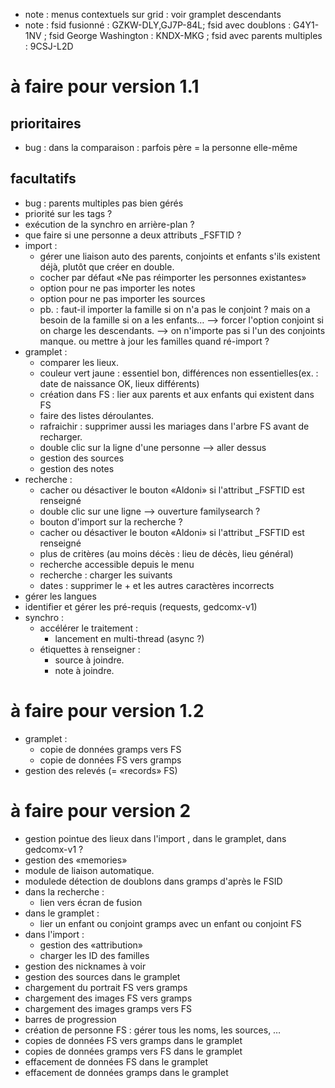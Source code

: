 
* note : menus contextuels sur grid : voir gramplet descendants
* note : fsid fusionné : GZKW-DLY,GJ7P-84L; fsid avec doublons : G4Y1-1NV
        ; fsid George Washington : KNDX-MKG
	; fsid avec parents multiples : 9CSJ-L2D

# à faire pour version 1.1

## prioritaires
* bug : dans la comparaison : parfois père = la personne elle-même
## facultatifs
* bug : parents multiples pas bien gérés
* priorité sur les tags ?
* exécution de la synchro en arrière-plan ?
* que faire si une personne a deux attributs \_FSFTID ?
* import :
  * gérer une liaison auto des parents, conjoints et enfants s'ils existent déjà, plutôt que créer en double.
  * cocher par défaut «Ne pas réimporter les personnes existantes»
  * option pour ne pas importer les notes
  * option pour ne pas importer les sources
  * pb. : faut-il importer la famille si on n'a pas le conjoint ?
          mais on a besoin de la famille si on a les enfants…
            --> forcer l'option conjoint si on charge les descendants.
          --> on n'importe pas si l'un des conjoints manque.
          ou mettre à jour les familles quand ré-import ?
* gramplet :
  * comparer les lieux.
  * couleur vert jaune : essentiel bon, différences non essentielles(ex. : date de naissance OK, lieux différents)
  * création dans FS : lier aux parents et aux enfants qui existent dans FS
  * faire des listes déroulantes.
  * rafraichir : supprimer aussi les mariages dans l'arbre FS avant de recharger.
  * double clic sur la ligne d'une personne --> aller dessus
  * gestion des sources
  * gestion des notes
* recherche :
  * cacher ou désactiver le bouton «Aldoni» si l'attribut \_FSFTID est renseigné
  * double clic sur une ligne --> ouverture familysearch ?
  * bouton d'import sur la recherche ?
  * cacher ou désactiver le bouton «Aldoni» si l'attribut \_FSFTID est renseigné
  * plus de critères (au moins décès : lieu de décès, lieu général)
  * recherche accessible depuis le menu
  * recherche : charger les suivants
  * dates : supprimer le + et les autres caractères incorrects
* gérer les langues
* identifier et gérer les pré-requis (requests, gedcomx-v1)
* synchro :
  * accélérer le traitement :
    * lancement en multi-thread (async ?)
  * étiquettes à renseigner :
    * source à joindre.
    * note à joindre.

# à faire pour version 1.2

* gramplet :
  * copie de données gramps vers FS 
  * copie de données FS vers gramps 
* gestion des relevés (= «records» FS)

# à faire pour version 2

* gestion pointue des lieux dans l'import , dans le gramplet, dans gedcomx-v1 ?
* gestion des «memories»
* module de liaison automatique.
* modulede détection de doublons dans gramps d'après le FSID
* dans la recherche :
  * lien vers écran de fusion
* dans le gramplet :
  * lier un enfant ou conjoint gramps avec un enfant ou conjoint FS
* dans l'import :
  * gestion des «attribution»
  * charger les ID des familles
* gestion des nicknames à voir
* gestion des sources dans le gramplet
* chargement du portrait FS vers gramps
* chargement des images FS vers gramps
* chargement des images gramps vers FS
* barres de progression
* création de personne FS : gérer tous les noms, les sources, …
* copies de données FS vers gramps dans le gramplet
* copies de données gramps vers FS dans le gramplet
* effacement de données FS dans le gramplet
* effacement de données gramps dans le gramplet

